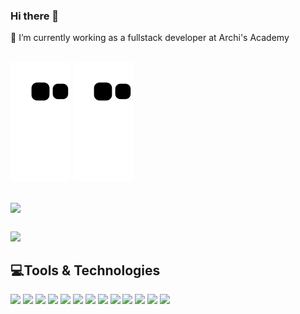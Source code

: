 ### Hi there 👋
🔭 I’m currently working as a fullstack developer at Archi's Academy


## 


![snake gif](https://github.com/Nithisha-VK/Nithisha-VK/blob/output/github-contribution-grid-snake.svg#gh-dark-mode-only)
![snake gif](https://github.com/Nithisha-VK/Nithisha-VK/blob/output/github-contribution-grid-snake.svg#gh-light-mode-only)




## 




<a href="https://github.com/ahamad-ch/github-readme-stats">
  <img align="center" src="https://github-readme-stats.vercel.app/api?username=Nithisha-VK&count_private=true&include_all_commits=true&show_icons=true&theme=radical" />
</a>




## 




![](https://activity-graph.herokuapp.com/graph?username=Nithisha-VK&theme=redical)




<!--
**Nithisha-VK/Nithisha-VK** is a ✨ _special_ ✨ repository because its `README.md` (this file) appears on your GitHub profile.
Here are some ideas to get you started:

- 🔭 I’m currently working as a fullstack developer at Archi's Academy
- 🌱 I’m currently learning ...
- 👯 I’m looking to collaborate on ...
- 🤔 I’m looking for help with ...
- 💬 Ask me about ...
- 📫 How to reach me: ...
- 😄 Pronouns: ...
- ⚡ Fun fact: ...
-->
## 💻Tools & Technologies


[<img src="https://img.icons8.com/color/48/000000/react-native.png"/>](#)
[<img src="https://img.icons8.com/color/48/000000/nodejs.png"/>](#)
[<img src="https://img.icons8.com/color/48/000000/javascript--v1.png"/>](#)
[<img src="https://img.icons8.com/color/48/000000/typescript.png"/>](#)
[<img src="https://img.icons8.com/color/48/000000/sass.png"/>](#)
[<img src="https://img.icons8.com/color/48/000000/css3.png"/>](#)
[<img src="https://img.icons8.com/color/48/000000/postgreesql.png"/>](#)
[<img src="https://img.icons8.com/color/48/000000/docker.png"/>](#)
[<img src="https://img.icons8.com/color/48/000000/html-5--v2.png"/>](#)
[<img src="https://img.icons8.com/color/48/000000/amazon-web-services.png"/>](#)
[<img src="https://img.icons8.com/color/48/000000/jira.png"/>](#)
[<img src="https://img.icons8.com/color/48/000000/git.png"/>](#)
[<img src="https://img.icons8.com/color/48/000000/mongodb.png"/>](#)




